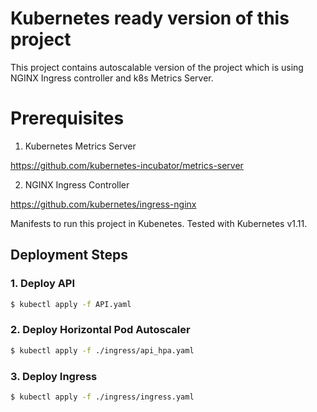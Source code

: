 # Kubernetes ready version of this project #
This project contains autoscalable version of the project which is using NGINX Ingress controller and k8s Metrics Server.
# Prerequisites

1. Kubernetes Metrics Server

https://github.com/kubernetes-incubator/metrics-server


2. NGINX Ingress Controller

https://github.com/kubernetes/ingress-nginx

Manifests to run this project in Kubenetes. Tested with Kubernetes v1.11.

## Deployment Steps ##

### 1. Deploy API ###

```bash
$ kubectl apply -f API.yaml
```

### 2. Deploy Horizontal Pod Autoscaler ###

```bash
$ kubectl apply -f ./ingress/api_hpa.yaml
```
### 3. Deploy Ingress ###

```bash
$ kubectl apply -f ./ingress/ingress.yaml
```
